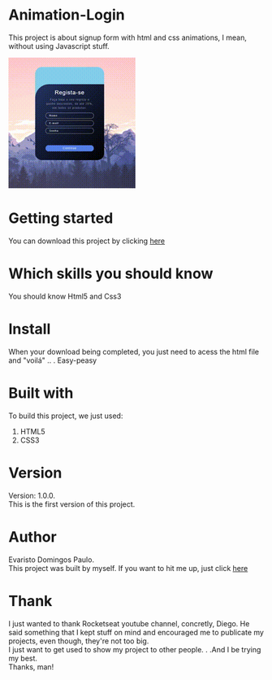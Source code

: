 # Animation-Login
This project is about signup form with html and css animations, I mean, without using Javascript stuff.

![project animation](https://github.com/Evaristo-Paulo/Animation-Login/blob/main/login%20animation.gif)
# Getting started
You can download this project by clicking [here](https://github.com/Evaristo-Paulo/Animation-Login/archive/main.zip)
# Which skills you should know
You should know Html5 and Css3
# Install
When your download being completed, you just need to acess the html file and "voilá" .. . Easy-peasy
# Built with
To build this project, we just used:
1. HTML5
2. CSS3
# Version
Version: 1.0.0.<br/>This is the first version of this project.
# Author
Evaristo Domingos Paulo.<br/>
This project was built by myself. If you want to hit me up, just click [here](https://www.facebook.com/evaristodomingospaulo.evaristo)
# Thank
I just wanted to thank Rocketseat youtube channel, concretly, Diego. He said something that I kept stuff on mind and encouraged me to publicate my projects, even though, they're not too big.<br/>
I just want to get used to show my project to other people. . .And I be trying my best.
<br/>Thanks, man!
